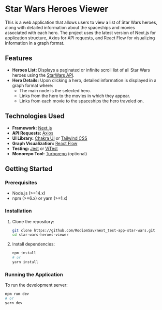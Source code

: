 # Star Wars Heroes Viewer

This is a web application that allows users to view a list of Star Wars heroes, along with detailed information about the spaceships and movies associated with each hero. The project uses the latest version of Next.js for application structure, Axios for API requests, and React Flow for visualizing information in a graph format.

## Features

- **Heroes List:** Displays a paginated or infinite scroll list of all Star Wars heroes using the [StarWars API](https://sw-api.starnavi.io).
- **Hero Details:** Upon clicking a hero, detailed information is displayed in a graph format where:
  - The main node is the selected hero.
  - Links from the hero to the movies in which they appear.
  - Links from each movie to the spaceships the hero traveled on.
  
## Technologies Used

- **Framework:** [Next.js](https://nextjs.org/)
- **API Requests:** [Axios](https://axios-http.com/)
- **UI Library:** [Chakra UI](https://chakra-ui.com/) or [Tailwind CSS](https://tailwindcss.com/)
- **Graph Visualization:** [React Flow](https://reactflow.dev/)
- **Testing:** [Jest](https://jestjs.io/) or [ViTest](https://vitest.dev/)
- **Monorepo Tool:** [Turborepo](https://turbo.build/repo) (optional)

## Getting Started

### Prerequisites

- Node.js (>=14.x)
- npm (>=6.x) or yarn (>=1.x)

### Installation

1. Clone the repository:
    ```sh
    git clone https://github.com/RodionSav/next_test-app-star-wars.git
    cd star-wars-heroes-viewer
    ```

2. Install dependencies:
    ```sh
    npm install
    # or
    yarn install
    ```

### Running the Application

To run the development server:
```sh
npm run dev
# or
yarn dev
